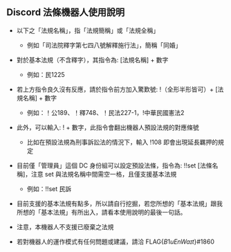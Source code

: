## Discord 法條機器人使用說明
* 以下之「法規名稱」，指「法規簡稱」或「法規全稱」
	* 例如「司法院釋字第七四八號解釋施行法」，簡稱「同婚」
* 對於基本法規（不含釋字），其指令為: [法規名稱] + 數字
	* 例如：民1225
* 若上方指令良久沒有反應，請於指令前方加入驚歎號: !（全形半形皆可）+ [法規名稱] + 數字
	* 例如：！公189、！釋748、！民法227-1，!中華民國憲法2
* 此外，可以輸入: ! + 數字，此指令會翻出機器人預設法規的對應條號
	* 比如在預設法規為刑事訴訟法的情況下，輸入 !108 即會出現延長羈押的規定
* 目前僅「管理員」這個 DC 身份組可以設定預設法條，指令為:  !!set [法條名稱]，注意 set 與法規名稱中間需空一格，且僅支援基本法規
	* 例如：!!set 民訴

* 目前支援的基本法規有點多，所以請自行挖掘，若您所想的「基本法規」跟我所想的「基本法規」有所出入，請看本使用說明的最後一句話。
* 注意，本機器人不支援已廢棄之法規
* 若對機器人的運作模式有任何問題或建議，請洽 FLAG{$B1uEnWaɪt$}#1860
